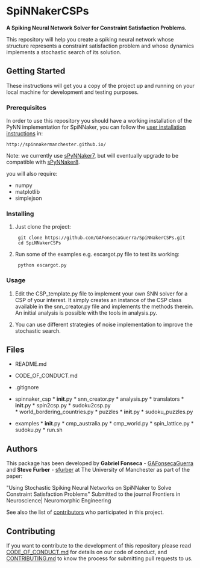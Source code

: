 # SpiNNakerCSPs

**A Spiking Neural Network Solver for Constraint Satisfaction Problems.**

This repository will help you create a spiking neural network whose structure represents a constraint satisfaction problem and whose dynamics implements a stochastic search of its solution.

## Getting Started

These instructions will get you a copy of the project up and running on your local machine for development and testing purposes. 

### Prerequisites
In order to use this repository you should have a working installation of the PyNN implementation for SpiNNaker,
you can follow the [user installation instructions](http://spinnakermanchester.github.io/) in:

```
http://spinnakermanchester.github.io/
```
Note: we currently use [sPyNNaker7](https://github.com/SpiNNakerManchester/sPyNNaker7),
but will eventually upgrade to be compatible with [sPyNNaker8](https://github.com/SpiNNakerManchester/sPyNNaker8).

you will also require:

* numpy
* matplotlib
* simplejson

### Installing
1. Just clone the project:

        git clone https://github.com/GAFonsecaGuerra/SpiNNakerCSPs.git
        cd SpiNNakerCSPs
        
2. Run some of the examples e.g. escargot.py file to test its working:

        python escargot.py
### Usage

1. Edit the CSP_template.py file to implement your own SNN solver for a CSP of your interest. It simply creates an instance of the CSP class available in the snn_creator.py file and implements the methods therein. An initial analysis is possible with the tools in analysis.py.

2. You can use different strategies of noise implementation to improve the stochastic search.

## Files

* README.md
* CODE_OF_CONDUCT.md
* .gitignore

* spinnaker_csp
        * __init__.py
        * snn_creator.py
        * analysis.py
        * translators
                * __init__.py
                * spin2csp.py
                * sudoku2csp.py   
                * world_bordering_countries.py
        * puzzles
                * __init__.py
                * sudoku_puzzles.py
* examples
        *  __init__.py
        * cmp_australia.py
        * cmp_world.py
        * spin_lattice.py
        * sudoku.py
        * run.sh
        
## Authors

This package has been developed by  **Gabriel Fonseca**  - [GAFonsecaGuerra](https://github.com/GAFonsecaGuerra)
and  **Steve Furber** -  [sfurber](https://github.com/sfurber) at The University of Manchester as part of the 
paper:

"Using Stochastic Spiking Neural Networks on SpiNNaker to Solve Constraint Satisfaction Problems"
Submitted to the journal Frontiers in Neuroscience| Neuromorphic Engineering

See also the list of [contributors](https://github.com/GAFonsecaGuerra/SpiNNakerCSPs/graphs/contributors) who participated in this project.


## Contributing

If you want to contribute to the development of this repository please read [CODE_OF_CONDUCT.md]( https://github.com/GAFonsecaGuerra/SpiNNakerCSPs/blob/master/CODE_OF_CONDUCT.md) for details on our code of conduct, and [CONTRIBUTING.md]() to know the process for submitting pull requests to us.
